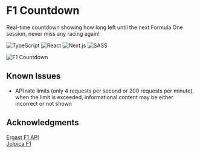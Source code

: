 # F1 Countdown
Real-time countdown showing how long left until the next Formula One session, never miss any racing again!

![TypeScript](https://img.shields.io/badge/typescript-%23007ACC.svg?style=for-the-badge&logo=typescript&logoColor=white)
![React](https://img.shields.io/badge/react-%2320232a.svg?style=for-the-badge&logo=react&logoColor=%2361DAFB)
![Next.js](https://img.shields.io/badge/Next.js-black?style=for-the-badge&logo=next.js&logoColor=white)
![SASS](https://img.shields.io/badge/SASS-hotpink.svg?style=for-the-badge&logo=SASS&logoColor=white)

![F1 Countdown](https://pitsy.dev/Images/Projects/f1Countdown.png)

## Known Issues
- API rate limits (only 4 requests per second or 200 requests per minute), when the limit is exceeded, informational content may be either incorrect or not shown

## Acknowledgments
[Ergast F1 API](http://ergast.com/mrd/)  
[Jolpica F1](https://github.com/jolpica/jolpica-f1)
